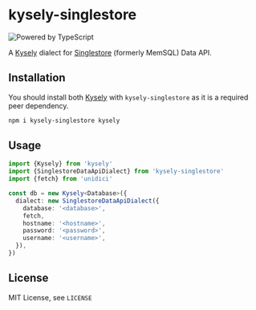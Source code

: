 # kysely-singlestore

![Powered by TypeScript](https://img.shields.io/badge/powered%20by-typescript-blue.svg)

A [Kysely](https://github.com/koskimas/kysely) dialect for [Singlestore](https://www.singlestore.com/) (formerly MemSQL) Data API.

## Installation

You should install both [Kysely](https://github.com/koskimas/kysely) with `kysely-singlestore` as it is a required peer dependency.

```bash
npm i kysely-singlestore kysely
```

## Usage

```ts
import {Kysely} from 'kysely'
import {SinglestoreDataApiDialect} from 'kysely-singlestore'
import {fetch} from 'unidici'

const db = new Kysely<Database>({
  dialect: new SinglestoreDataApiDialect({
    database: '<database>',
    fetch,
    hostname: '<hostname>',
    password: '<password>',
    username: '<username>',
  }),
})
```

## License

MIT License, see `LICENSE`
